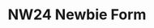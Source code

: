 ---
title: NW24 Newbie Form
redirect_to: https://docs.google.com/forms/d/e/1FAIpQLSdrbk_oPc3e5gI3ZXXVaM3g2nQ2Zwi48UFp2P8_FHqnBB-qEQ/viewform?usp=sf_link
redirect_from: 
  - /NewbieForm
  - /newbieform
---
